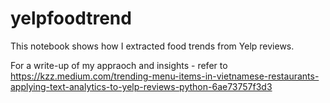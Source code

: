 # yelpfoodtrend

This notebook shows how I extracted food trends from Yelp reviews.

For a write-up of my appraoch and insights - refer to https://kzz.medium.com/trending-menu-items-in-vietnamese-restaurants-applying-text-analytics-to-yelp-reviews-python-6ae73757f3d3
